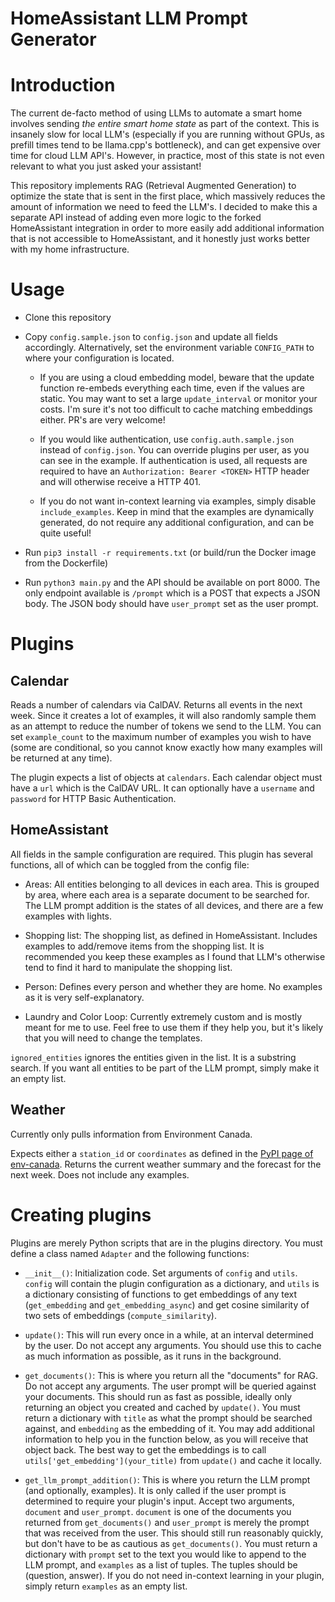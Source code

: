 # HomeAssistant LLM Prompt Generator

# Introduction

The current de-facto method of using LLMs to automate a smart home involves sending *the entire smart home state* as part of the context. This is insanely slow for local LLM's (especially if you are running without GPUs, as prefill times tend to be llama.cpp's bottleneck), and can get expensive over time for cloud LLM API's. However, in practice, most of this state is not even relevant to what you just asked your assistant!

This repository implements RAG (Retrieval Augmented Generation) to optimize the state that is sent in the first place, which massively reduces the amount of information we need to feed the LLM's. I decided to make this a separate API instead of adding even more logic to the forked HomeAssistant integration in order to more easily add additional information that is not accessible to HomeAssistant, and it honestly just works better with my home infrastructure.

# Usage

- Clone this repository

- Copy `config.sample.json` to `config.json` and update all fields accordingly. Alternatively, set the environment variable `CONFIG_PATH` to where your configuration is located.

    - If you are using a cloud embedding model, beware that the update function re-embeds everything each time, even if the values are static. You may want to set a large `update_interval` or monitor your costs. I'm sure it's not too difficult to cache matching embeddings either. PR's are very welcome!

    - If you would like authentication, use `config.auth.sample.json` instead of `config.json`. You can override plugins per user, as you can see in the example. If authentication is used, all requests are required to have an `Authorization: Bearer <TOKEN>` HTTP header and will otherwise receive a HTTP 401.

    - If you do not want in-context learning via examples, simply disable `include_examples`. Keep in mind that the examples are dynamically generated, do not require any additional configuration, and can be quite useful!

- Run `pip3 install -r requirements.txt` (or build/run the Docker image from the Dockerfile)

- Run `python3 main.py` and the API should be available on port 8000. The only endpoint available is `/prompt` which is a POST that expects a JSON body. The JSON body should have `user_prompt` set as the user prompt.

# Plugins

## Calendar

Reads a number of calendars via CalDAV. Returns all events in the next week. Since it creates a lot of examples, it will also randomly sample them as an attempt to reduce the number of tokens we send to the LLM. You can set `example_count` to the maximum number of examples you wish to have (some are conditional, so you cannot know exactly how many examples will be returned at any time).

The plugin expects a list of objects at `calendars`. Each calendar object must have a `url` which is the CalDAV URL. It can optionally have a `username` and `password` for HTTP Basic Authentication.


## HomeAssistant

All fields in the sample configuration are required. This plugin has several functions, all of which can be toggled from the config file:

- Areas: All entities belonging to all devices in each area. This is grouped by area, where each area is a separate document to be searched for. The LLM prompt addition is the states of all devices, and there are a few examples with lights.

- Shopping list: The shopping list, as defined in HomeAssistant. Includes examples to add/remove items from the shopping list. It is recommended you keep these examples as I found that LLM's otherwise tend to find it hard to manipulate the shopping list.

- Person: Defines every person and whether they are home. No examples as it is very self-explanatory.

- Laundry and Color Loop: Currently extremely custom and is mostly meant for me to use. Feel free to use them if they help you, but it's likely that you will need to change the templates.

`ignored_entities` ignores the entities given in the list. It is a substring search. If you want all entities to be part of the LLM prompt, simply make it an empty list.


## Weather

Currently only pulls information from Environment Canada.

Expects either a `station_id` or `coordinates` as defined in the [PyPI page of env-canada](https://pypi.org/project/env-canada/). Returns the current weather summary and the forecast for the next week. Does not include any examples.


# Creating plugins

Plugins are merely Python scripts that are in the plugins directory. You must define a class named `Adapter` and the following functions:

- `__init__()`: Initialization code. Set arguments of `config` and `utils`. `config` will contain the plugin configuration as a dictionary, and `utils` is a dictionary consisting of functions to get embeddings of any text (`get_embedding` and `get_embedding_async`) and get cosine similarity of two sets of embeddings (`compute_similarity`).

- `update()`: This will run every once in a while, at an interval determined by the user. Do not accept any arguments. You should use this to cache as much information as possible, as it runs in the background.

- `get_documents()`: This is where you return all the "documents" for RAG. Do not accept any arguments. The user prompt will be queried against your documents. This should run as fast as possible, ideally only returning an object you created and cached by `update()`. You must return a dictionary with `title` as what the prompt should be searched against, and `embedding` as the embedding of it. You may add additional information to help you in the function below, as you will receive that object back. The best way to get the embeddings is to call `utils['get_embedding'](your_title)` from `update()` and cache it locally.

- `get_llm_prompt_addition()`: This is where you return the LLM prompt (and optionally, examples). It is only called if the user prompt is determined to require your plugin's input. Accept two arguments, `document` and `user_prompt`. `document` is one of the documents you returned from `get_documents()` and `user_prompt` is merely the prompt that was received from the user. This should still run reasonably quickly, but don't have to be as cautious as `get_documents()`. You must return a dictionary with `prompt` set to the text you would like to append to the LLM prompt, and `examples` as a list of tuples. The tuples should be (question, answer). If you do not need in-context learning in your plugin, simply return `examples` as an empty list.